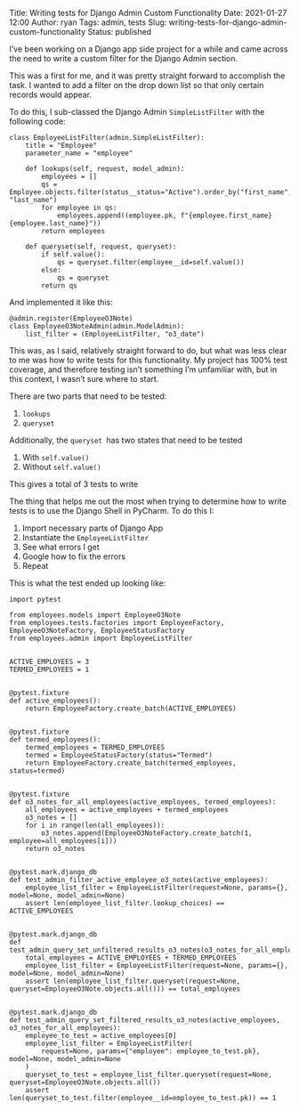 Title: Writing tests for Django Admin Custom Functionality
Date: 2021-01-27 12:00
Author: ryan
Tags: admin, tests
Slug: writing-tests-for-django-admin-custom-functionality
Status: published

I’ve been working on a Django app side project for a while and came across the need to write a custom filter for the Django Admin section.

This was a first for me, and it was pretty straight forward to accomplish the task. I wanted to add a filter on the drop down list so that only certain records would appear.

To do this, I sub-classed the Django Admin `SimpleListFilter` with the following code:

``` {.wp-block-code}
class EmployeeListFilter(admin.SimpleListFilter):
    title = "Employee"
    parameter_name = "employee"

    def lookups(self, request, model_admin):
        employees = []
        qs = Employee.objects.filter(status__status="Active").order_by("first_name", "last_name")
        for employee in qs:
            employees.append((employee.pk, f"{employee.first_name} {employee.last_name}"))
        return employees

    def queryset(self, request, queryset):
        if self.value():
            qs = queryset.filter(employee__id=self.value())
        else:
            qs = queryset
        return qs
```

And implemented it like this:

``` {.wp-block-code}
@admin.register(EmployeeO3Note)
class EmployeeO3NoteAdmin(admin.ModelAdmin):
    list_filter = (EmployeeListFilter, "o3_date")
```

This was, as I said, relatively straight forward to do, but what was less clear to me was how to write tests for this functionality. My project has 100% test coverage, and therefore testing isn’t something I’m unfamiliar with, but in this context, I wasn’t sure where to start.

There are two parts that need to be tested:

1.  `lookups`
2.  `queryset `  

Additionally, the `queryset `has two states that need to be tested

1.  With `self.value()`
2.  Without `self.value()`  

This gives a total of 3 tests to write

The thing that helps me out the most when trying to determine how to write tests is to use the Django Shell in PyCharm. To do this I:

1.  Import necessary parts of Django App
2.  Instantiate the `EmployeeListFilter`
3.  See what errors I get
4.  Google how to fix the errors
5.  Repeat  

This is what the test ended up looking like:

``` {.wp-block-code}
import pytest

from employees.models import EmployeeO3Note
from employees.tests.factories import EmployeeFactory, EmployeeO3NoteFactory, EmployeeStatusFactory
from employees.admin import EmployeeListFilter


ACTIVE_EMPLOYEES = 3
TERMED_EMPLOYEES = 1


@pytest.fixture
def active_employees():
    return EmployeeFactory.create_batch(ACTIVE_EMPLOYEES)


@pytest.fixture
def termed_employees():
    termed_employees = TERMED_EMPLOYEES
    termed = EmployeeStatusFactory(status="Termed")
    return EmployeeFactory.create_batch(termed_employees, status=termed)


@pytest.fixture
def o3_notes_for_all_employees(active_employees, termed_employees):
    all_employees = active_employees + termed_employees
    o3_notes = []
    for i in range(len(all_employees)):
        o3_notes.append(EmployeeO3NoteFactory.create_batch(1, employee=all_employees[i]))
    return o3_notes


@pytest.mark.django_db
def test_admin_filter_active_employee_o3_notes(active_employees):
    employee_list_filter = EmployeeListFilter(request=None, params={}, model=None, model_admin=None)
    assert len(employee_list_filter.lookup_choices) == ACTIVE_EMPLOYEES


@pytest.mark.django_db
def test_admin_query_set_unfiltered_results_o3_notes(o3_notes_for_all_employees):
    total_employees = ACTIVE_EMPLOYEES + TERMED_EMPLOYEES
    employee_list_filter = EmployeeListFilter(request=None, params={}, model=None, model_admin=None)
    assert len(employee_list_filter.queryset(request=None, queryset=EmployeeO3Note.objects.all())) == total_employees


@pytest.mark.django_db
def test_admin_query_set_filtered_results_o3_notes(active_employees, o3_notes_for_all_employees):
    employee_to_test = active_employees[0]
    employee_list_filter = EmployeeListFilter(
        request=None, params={"employee": employee_to_test.pk}, model=None, model_admin=None
    )
    queryset_to_test = employee_list_filter.queryset(request=None, queryset=EmployeeO3Note.objects.all())
    assert len(queryset_to_test.filter(employee__id=employee_to_test.pk)) == 1
```
